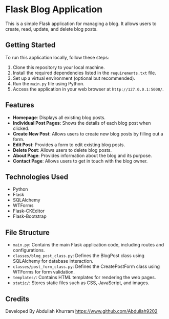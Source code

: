 # Flask Blog Application

This is a simple Flask application for managing a blog. It allows users to create, read, update, and delete blog posts.

## Getting Started

To run this application locally, follow these steps:

1. Clone this repository to your local machine.
2. Install the required dependencies listed in the `requirements.txt` file.
3. Set up a virtual environment (optional but recommended).
4. Run the `main.py` file using Python.
5. Access the application in your web browser at `http://127.0.0.1:5000/`.

## Features

- **Homepage**: Displays all existing blog posts.
- **Individual Post Pages**: Shows the details of each blog post when clicked.
- **Create New Post**: Allows users to create new blog posts by filling out a form.
- **Edit Post**: Provides a form to edit existing blog posts.
- **Delete Post**: Allows users to delete blog posts.
- **About Page**: Provides information about the blog and its purpose.
- **Contact Page**: Allows users to get in touch with the blog owner.

## Technologies Used

- Python
- Flask
- SQLAlchemy
- WTForms
- Flask-CKEditor
- Flask-Bootstrap

## File Structure

- `main.py`: Contains the main Flask application code, including routes and configurations.
- `classes/blog_post_class.py`: Defines the BlogPost class using SQLAlchemy for database interaction.
- `classes/post_form_class.py`: Defines the CreatePostForm class using WTForms for form validation.
- `templates/`: Contains HTML templates for rendering the web pages.
- `static/`: Stores static files such as CSS, JavaScript, and images.

## Credits

Developed By Abdullah Khurram <https://www.github.com/Abdullah9202>
